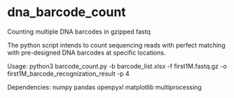 # dna_barcode_count
Counting multiple DNA barcodes in gzipped fastq 

The python script intends to count sequencing reads with perfect matching with pre-designed DNA barcodes at specific locations.

Usage:
python3 barcode_count.py -b barcode_list.xlsx -f first1M.fastq.gz -o first1M_barcode_recognization_result -p 4

Dependencies:
numpy
pandas
openpyxl
matplotlib
multiprocessing

